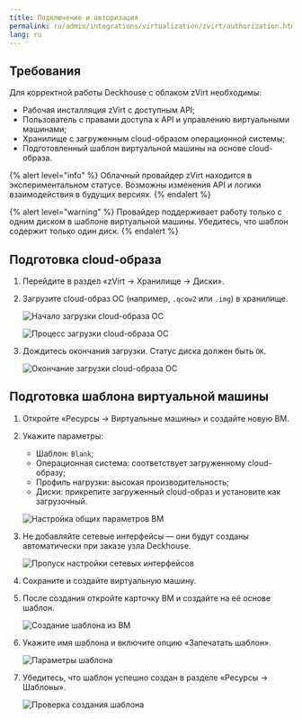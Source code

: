 ```yaml
---
title: Подключение и авторизация
permalink: ru/admin/integrations/virtualization/zvirt/authorization.html
lang: ru
---
```


## Требования

Для корректной работы Deckhouse с облаком zVirt необходимы:

- Рабочая инсталляция zVirt с доступным API;
- Пользователь с правами доступа к API и управлению виртуальными машинами;
- Хранилище с загруженным cloud-образом операционной системы;
- Подготовленный шаблон виртуальной машины на основе cloud-образа.

{% alert level="info" %}
Облачный провайдер zVirt находится в экспериментальном статусе. Возможны изменения API и логики взаимодействия в будущих версиях.
{% endalert %}

{% alert level="warning" %}
Провайдер поддерживает работу только с одним диском в шаблоне виртуальной машины. Убедитесь, что шаблон содержит только один диск.
{% endalert %}

## Подготовка cloud-образа

1. Перейдите в раздел «zVirt → Хранилище → Диски».

1. Загрузите cloud-образ ОС (например, `.qcow2` или `.img`) в хранилище.

   ![Начало загрузки cloud-образа ОС](../../../../images/cloud-provider-zvirt/template/step_env_01.png)

   ![Процесс загрузки cloud-образа ОС](../../../../images/cloud-provider-zvirt/template/step_env_02.png)

1. Дождитесь окончания загрузки. Статус диска должен быть `ОК`.

   ![Окончание загрузки cloud-образа ОС](../../../../images/cloud-provider-zvirt/template/step_env_03.png)

## Подготовка шаблона виртуальной машины

1. Откройте «Ресурсы → Виртуальные машины» и создайте новую ВМ.

1. Укажите параметры:

   - Шаблон: `Blank`;
   - Операционная система: соответствует загруженному cloud-образу;
   - Профиль нагрузки: высокая производительность;
   - Диски: прикрепите загруженный cloud-образ и установите как загрузочный.

   ![Настройка общих параметров ВМ](../../../../images/cloud-provider-zvirt/template/step_env_04.png)

1. Не добавляйте сетевые интерфейсы — они будут созданы автоматически при заказе узла Deckhouse.

   ![Пропуск настройки сетевых интерфейсов](../../../../images/cloud-provider-zvirt/template/step_env_05.png)

1. Сохраните и создайте виртуальную машину.

1. После создания откройте карточку ВМ и создайте на её основе шаблон.

   ![Создание шаблона из ВМ](../../../../images/cloud-provider-zvirt/template/step_env_07.png)

1. Укажите имя шаблона и включите опцию «Запечатать шаблон».

   ![Параметры шаблона](../../../../images/cloud-provider-zvirt/template/step_env_08.png)

1. Убедитесь, что шаблон успешно создан в разделе «Ресурсы → Шаблоны».

   ![Проверка создания шаблона](../../../../images/cloud-provider-zvirt/template/step_env_09.png)
